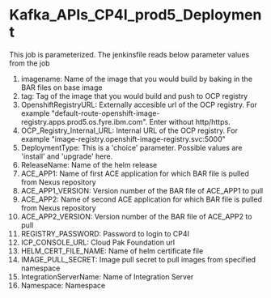 # Kafka_APIs_CP4I_prod5_Deployment
This job is parameterized. The jenkinsfile reads below parameter values from the job
1) imagename: Name of the image that you would build by baking in the BAR files on base image
2) tag: Tag of the image that you would build and push to OCP registry
3) OpenshiftRegistryURL: Externally accesible url of the OCP registry. For example "default-route-openshift-image-registry.apps.prod5.os.fyre.ibm.com". Enter without http/https.
4) OCP_Registry_Internal_URL: Internal URL of the OCP registry. For example "image-registry.openshift-image-registry.svc:5000"
5) DeploymentType: This is a 'choice' parameter. Possible values are 'install' and 'upgrade' here.
6) ReleaseName: Name of the helm release
7) ACE_APP1: Name of first ACE application for which BAR file is pulled from Nexus repository
8) ACE_APP1_VERSION: Version number of the BAR file of ACE_APP1 to pull
9) ACE_APP2: Name of second ACE application for which BAR file is pulled from Nexus repository
10) ACE_APP2_VERSION: Version number of the BAR file of ACE_APP2 to pull
11) REGISTRY_PASSWORD: Password to login to CP4I
12) ICP_CONSOLE_URL: Cloud Pak Foundation url
13) HELM_CERT_FILE_NAME: Name of helm certificate file
14) IMAGE_PULL_SECRET: Image pull secret to pull images from specified namespace
15) IntegrationServerName: Name of Integration Server
16) Namespace: Namespace
